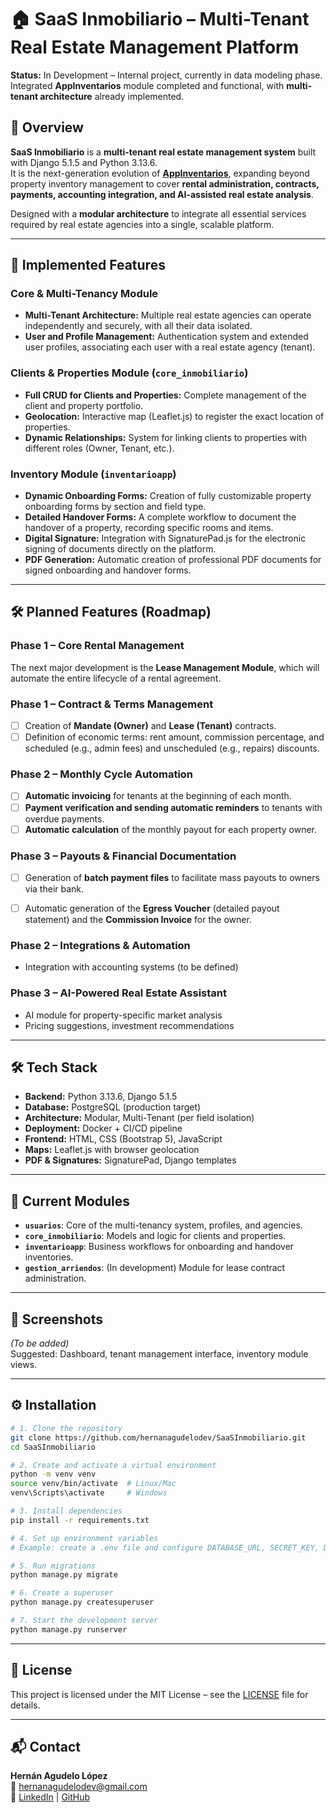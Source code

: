 # 🏠 SaaS Inmobiliario – Multi-Tenant Real Estate Management Platform

**Status:** In Development – Internal project, currently in data modeling phase. Integrated **AppInventarios** module completed and functional, with **multi-tenant architecture** already implemented.

## 📌 Overview
**SaaS Inmobiliario** is a **multi-tenant real estate management system** built with Django 5.1.5 and Python 3.13.6.  
It is the next-generation evolution of **[AppInventarios](https://github.com/hernanagudelodev/appInventarios)**, expanding beyond property inventory management to cover **rental administration, contracts, payments, accounting integration, and AI-assisted real estate analysis**.

Designed with a **modular architecture** to integrate all essential services required by real estate agencies into a single, scalable platform.

---

## 🚀 Implemented Features

### Core & Multi-Tenancy Module
- **Multi-Tenant Architecture:** Multiple real estate agencies can operate independently and securely, with all their data isolated.
- **User and Profile Management:** Authentication system and extended user profiles, associating each user with a real estate agency (tenant).

### Clients & Properties Module (`core_inmobiliario`)
- **Full CRUD for Clients and Properties:** Complete management of the client and property portfolio.
- **Geolocation:** Interactive map (Leaflet.js) to register the exact location of properties.
- **Dynamic Relationships:** System for linking clients to properties with different roles (Owner, Tenant, etc.).

### Inventory Module (`inventarioapp`)
- **Dynamic Onboarding Forms:** Creation of fully customizable property onboarding forms by section and field type.
- **Detailed Handover Forms:** A complete workflow to document the handover of a property, recording specific rooms and items.
- **Digital Signature:** Integration with SignaturePad.js for the electronic signing of documents directly on the platform.
- **PDF Generation:** Automatic creation of professional PDF documents for signed onboarding and handover forms.

---

## 🛠 Planned Features (Roadmap)
### Phase 1 – Core Rental Management
The next major development is the **Lease Management Module**, which will automate the entire lifecycle of a rental agreement.

### Phase 1 – Contract & Terms Management
- [ ] Creation of **Mandate (Owner)** and **Lease (Tenant)** contracts.
- [ ] Definition of economic terms: rent amount, commission percentage, and scheduled (e.g., admin fees) and unscheduled (e.g., repairs) discounts.

### Phase 2 – Monthly Cycle Automation
- [ ] **Automatic invoicing** for tenants at the beginning of each month.
- [ ] **Payment verification and sending automatic reminders** to tenants with overdue payments.
- [ ] **Automatic calculation** of the monthly payout for each property owner.

### Phase 3 – Payouts & Financial Documentation
- [ ] Generation of **batch payment files** to facilitate mass payouts to owners via their bank.
- [ ] Automatic generation of the **Egress Voucher** (detailed payout statement) and the **Commission Invoice** for the owner.


### Phase 2 – Integrations & Automation
- Integration with accounting systems (to be defined)

### Phase 3 – AI-Powered Real Estate Assistant
- AI module for property-specific market analysis
- Pricing suggestions, investment recommendations

---

## 🛠 Tech Stack
- **Backend:** Python 3.13.6, Django 5.1.5
- **Database:** PostgreSQL (production target)
- **Architecture:** Modular, Multi-Tenant (per field isolation)
- **Deployment:** Docker + CI/CD pipeline
- **Frontend:** HTML, CSS (Bootstrap 5), JavaScript
- **Maps:** Leaflet.js with browser geolocation
- **PDF & Signatures:** SignaturePad, Django templates

---

## 📂 Current Modules
- **`usuarios`**: Core of the multi-tenancy system, profiles, and agencies.
- **`core_inmobiliario`**: Models and logic for clients and properties.
- **`inventarioapp`**: Business workflows for onboarding and handover inventories.
- **`gestion_arriendos`**: (In development) Module for lease contract administration.

---

## 📸 Screenshots
*(To be added)*  
Suggested: Dashboard, tenant management interface, inventory module views.

---

## ⚙️ Installation
```bash
# 1. Clone the repository
git clone https://github.com/hernanagudelodev/SaaSInmobiliario.git
cd SaaSInmobiliario

# 2. Create and activate a virtual environment
python -m venv venv
source venv/bin/activate  # Linux/Mac
venv\Scripts\activate     # Windows

# 3. Install dependencies
pip install -r requirements.txt

# 4. Set up environment variables
# Example: create a .env file and configure DATABASE_URL, SECRET_KEY, DEBUG, etc.

# 5. Run migrations
python manage.py migrate

# 6. Create a superuser
python manage.py createsuperuser

# 7. Start the development server
python manage.py runserver

```

---

## 📜 License
This project is licensed under the MIT License – see the [LICENSE](LICENSE) file for details.

---

## 📬 Contact
**Hernán Agudelo López**  
📧 hernanagudelodev@gmail.com  
🔗 [LinkedIn](https://www.linkedin.com/in/hernan-agudelo) | [GitHub](https://github.com/hernanagudelodev)
